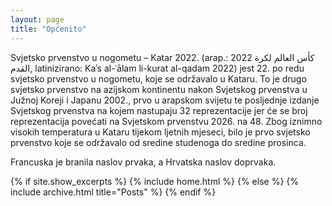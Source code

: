 ```yaml
---
layout: page
title: "Općenito"
---
```


Svjetsko prvenstvo u nogometu – Katar 2022. (arap.: 2022 كأس العالم لكرة القدم, latinizirano: Kaʾs al-ʿālam li-kurat al-qadam 2022) jest 22. po redu svjetsko prvenstvo u nogometu, koje se održavalo u Kataru. To je drugo svjetsko prvenstvo na azijskom kontinentu nakon Svjetskog prvenstva u Južnoj Koreji i Japanu 2002., prvo u arapskom svijetu te posljednje izdanje Svjetskog prvenstva na kojem nastupaju 32 reprezentacije jer će se broj reprezentacija povećati na Svjetskom prvenstvu 2026. na 48. Zbog iznimno visokih temperatura u Kataru tijekom ljetnih mjeseci, bilo je prvo svjetsko prvenstvo koje se održavalo od sredine studenoga do sredine prosinca.

Francuska je branila naslov prvaka, a Hrvatska naslov doprvaka.

{% if site.show_excerpts %}
  {% include home.html %}
{% else %}
  {% include archive.html title="Posts" %}
{% endif %}
